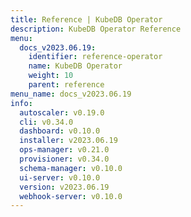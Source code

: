```yaml
---
title: Reference | KubeDB Operator
description: KubeDB Operator Reference
menu:
  docs_v2023.06.19:
    identifier: reference-operator
    name: KubeDB Operator
    weight: 10
    parent: reference
menu_name: docs_v2023.06.19
info:
  autoscaler: v0.19.0
  cli: v0.34.0
  dashboard: v0.10.0
  installer: v2023.06.19
  ops-manager: v0.21.0
  provisioner: v0.34.0
  schema-manager: v0.10.0
  ui-server: v0.10.0
  version: v2023.06.19
  webhook-server: v0.10.0
---
```


